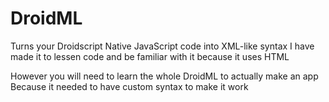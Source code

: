 # DroidML
Turns your Droidscript Native JavaScript code into XML-like syntax
I have made it to lessen code and be familiar with it because it uses HTML

However you will need to learn the whole DroidML to actually make an app
Because it needed to have custom syntax to make it work
